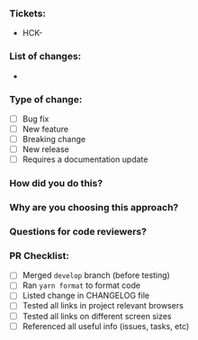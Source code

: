 ### Tickets:

- HCK-

### List of changes:

-

### Type of change:

- [ ] Bug fix
- [ ] New feature
- [ ] Breaking change
- [ ] New release
- [ ] Requires a documentation update

### How did you do this?

### Why are you choosing this approach?

### Questions for code reviewers?

### PR Checklist:

- [ ] Merged `develop` branch (before testing)
- [ ] Ran `yarn format` to format code
- [ ] Listed change in CHANGELOG file
- [ ] Tested all links in project relevant browsers
- [ ] Tested all links on different screen sizes
- [ ] Referenced all useful info (issues, tasks, etc)
